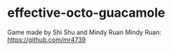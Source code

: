 # effective-octo-guacamole
Game made by Shi Shu and Mindy Ruan
Mindy Ruan: https://github.com/mr4739
